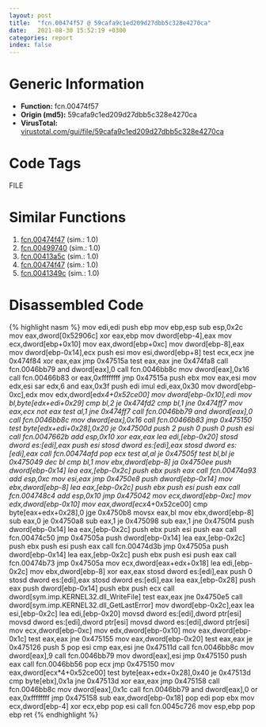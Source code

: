 ```yaml
---
layout: post
title:  "fcn.00474f57 @ 59cafa9c1ed209d27dbb5c328e4270ca"
date:   2021-08-30 15:52:19 +0300
categories: report
index: false
---
```


# Generic Information
- **Function:** fcn.00474f57
- **Origin (md5):** 59cafa9c1ed209d27dbb5c328e4270ca
- **VirusTotal:** [virustotal.com/gui/file/59cafa9c1ed209d27dbb5c328e4270ca][virustotal_ref]

# Code Tags
<span class="tag" id="FILE">FILE</span>


# Similar Functions

1. [fcn.00474f47][similar_1_ref] (sim.: 1.0)
2. [fcn.00499740][similar_2_ref] (sim.: 1.0)
3. [fcn.00413a5c][similar_3_ref] (sim.: 1.0)
4. [fcn.00474f47][similar_4_ref] (sim.: 1.0)
5. [fcn.0041349c][similar_5_ref] (sim.: 1.0)


# Disassembled Code

{% highlight nasm %}
mov edi,edi
push ebp
mov ebp,esp
sub esp,0x2c
mov eax,dword[0x52906c]
xor eax,ebp
mov dword[ebp-4],eax
mov ecx,dword[ebp+0x10]
mov eax,dword[ebp+0xc]
mov dword[ebp-8],eax
mov dword[ebp-0x14],ecx
push esi
mov esi,dword[ebp+8]
test ecx,ecx
jne 0x474f84
xor eax,eax
jmp 0x47515a
test eax,eax
jne 0x474fa8
call fcn.0046bb79
and dword[eax],0
call fcn.0046bb8c
mov dword[eax],0x16
call fcn.00466b83
or eax,0xffffffff
jmp 0x47515a
push ebx
mov eax,esi
mov edx,esi
sar edx,6
and eax,0x3f
push edi
imul edi,eax,0x30
mov dword[ebp-0xc],edx
mov edx,dword[edx*4+0x52ce00]
mov dword[ebp-0x10],edi
mov bl,byte[edx+edi+0x29]
cmp bl,2
je 0x474fd2
cmp bl,1
jne 0x474ff7
mov eax,ecx
not eax
test al,1
jne 0x474ff7
call fcn.0046bb79
and dword[eax],0
call fcn.0046bb8c
mov dword[eax],0x16
call fcn.00466b83
jmp 0x475150
test byte[edx+edi+0x28],0x20
je 0x47500d
push 2
push 0
push 0
push esi
call fcn.0047662b
add esp,0x10
xor eax,eax
lea edi,[ebp-0x20]
stosd dword es:[edi],eax
push esi
stosd dword es:[edi],eax
stosd dword es:[edi],eax
call fcn.00474afd
pop ecx
test al,al
je 0x47505f
test bl,bl
je 0x475049
dec bl
cmp bl,1
mov ebx,dword[ebp-8]
ja 0x4750ee
push dword[ebp-0x14]
lea eax,[ebp-0x2c]
push ebx
push eax
call fcn.00474a93
add esp,0xc
mov esi,eax
jmp 0x4750e8
push dword[ebp-0x14]
mov ebx,dword[ebp-8]
lea eax,[ebp-0x2c]
push ebx
push esi
push eax
call fcn.004748c4
add esp,0x10
jmp 0x475042
mov ecx,dword[ebp-0xc]
mov edx,dword[ebp-0x10]
mov eax,dword[ecx*4+0x52ce00]
cmp byte[eax+edx+0x28],0
jge 0x4750b8
movsx eax,bl
mov ebx,dword[ebp-8]
sub eax,0
je 0x4750a8
sub eax,1
je 0x475098
sub eax,1
jne 0x4750f4
push dword[ebp-0x14]
lea eax,[ebp-0x2c]
push ebx
push esi
push eax
call fcn.00474c50
jmp 0x47505a
push dword[ebp-0x14]
lea eax,[ebp-0x2c]
push ebx
push esi
push eax
call fcn.00474d3b
jmp 0x47505a
push dword[ebp-0x14]
lea eax,[ebp-0x2c]
push ebx
push esi
push eax
call fcn.00474b73
jmp 0x47505a
mov ecx,dword[eax+edx+0x18]
lea edi,[ebp-0x2c]
mov ebx,dword[ebp-8]
xor eax,eax
stosd dword es:[edi],eax
push 0
stosd dword es:[edi],eax
stosd dword es:[edi],eax
lea eax,[ebp-0x28]
push eax
push dword[ebp-0x14]
push ebx
push ecx
call dword[sym.imp.KERNEL32.dll_WriteFile]
test eax,eax
jne 0x4750e5
call dword[sym.imp.KERNEL32.dll_GetLastError]
mov dword[ebp-0x2c],eax
lea esi,[ebp-0x2c]
lea edi,[ebp-0x20]
movsd dword es:[edi],dword ptr[esi]
movsd dword es:[edi],dword ptr[esi]
movsd dword es:[edi],dword ptr[esi]
mov ecx,dword[ebp-0xc]
mov edx,dword[ebp-0x10]
mov eax,dword[ebp-0x1c]
test eax,eax
jne 0x475155
mov eax,dword[ebp-0x20]
test eax,eax
je 0x475126
push 5
pop esi
cmp eax,esi
jne 0x47511d
call fcn.0046bb8c
mov dword[eax],9
call fcn.0046bb79
mov dword[eax],esi
jmp 0x475150
push eax
call fcn.0046bb56
pop ecx
jmp 0x475150
mov eax,dword[ecx*4+0x52ce00]
test byte[eax+edx+0x28],0x40
je 0x47513d
cmp byte[ebx],0x1a
jne 0x47513d
xor eax,eax
jmp 0x475158
call fcn.0046bb8c
mov dword[eax],0x1c
call fcn.0046bb79
and dword[eax],0
or eax,0xffffffff
jmp 0x475158
sub eax,dword[ebp-0x18]
pop edi
pop ebx
mov ecx,dword[ebp-4]
xor ecx,ebp
pop esi
call fcn.0045c726
mov esp,ebp
pop ebp
ret
{% endhighlight %}


[similar_1_ref]: /report/fcn.00474f47@f47bfed80cd39ec1aff63db618c8814f
[similar_2_ref]: /report/fcn.00499740@27ac6b5c7fa1ad11790cdc733c25a701
[similar_3_ref]: /report/fcn.00413a5c@392603f57220d3cbcf6b89fd2a3b66d1
[similar_4_ref]: /report/fcn.00474f47@a134a04805f8719c2c19691e40431b23
[similar_5_ref]: /report/fcn.0041349c@0bccd0d66bc8ed65616367213f0878ed
[virustotal_ref]: https://www.virustotal.com/gui/file/59cafa9c1ed209d27dbb5c328e4270ca